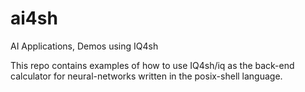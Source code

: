 # ai4sh
AI Applications, Demos using IQ4sh

This repo contains examples of how to use IQ4sh/iq as the back-end calculator for neural-networks
written in the posix-shell language.

